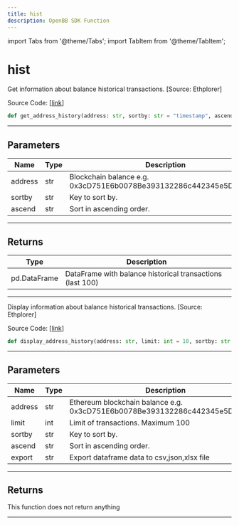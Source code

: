 ```yaml
---
title: hist
description: OpenBB SDK Function
---
```


import Tabs from '@theme/Tabs';
import TabItem from '@theme/TabItem';

# hist

<Tabs>
<TabItem value="model" label="Model" default>

Get information about balance historical transactions. [Source: Ethplorer]

Source Code: [[link](https://github.com/OpenBB-finance/OpenBBTerminal/tree/main/openbb_terminal/cryptocurrency/onchain/ethplorer_model.py#L336)]

```python
def get_address_history(address: str, sortby: str = "timestamp", ascend: bool = True) -> pd.DataFrame
```
---
## Parameters

| Name | Type | Description | Default | Optional |
| ---- | ---- | ----------- | ------- | -------- |
| address | str | Blockchain balance e.g. 0x3cD751E6b0078Be393132286c442345e5DC49699 | None | False |
| sortby | str | Key to sort by. | timestamp | True |
| ascend | str | Sort in ascending order. | True | True |

---
## Returns

| Type | Description |
| ---- | ----------- |
| pd.DataFrame | DataFrame with balance historical transactions (last 100) |

---


</TabItem>
<TabItem value="view" label="View">

Display information about balance historical transactions. [Source: Ethplorer]

Source Code: [[link](https://github.com/OpenBB-finance/OpenBBTerminal/tree/main/openbb_terminal/cryptocurrency/onchain/ethplorer_view.py#L158)]

```python
def display_address_history(address: str, limit: int = 10, sortby: str = "timestamp", ascend: bool = True, export: str = "") -> None
```
---
## Parameters

| Name | Type | Description | Default | Optional |
| ---- | ---- | ----------- | ------- | -------- |
| address | str | Ethereum blockchain balance e.g. 0x3cD751E6b0078Be393132286c442345e5DC49699 | None | False |
| limit | int | Limit of transactions. Maximum 100 | 10 | True |
| sortby | str | Key to sort by. | timestamp | True |
| ascend | str | Sort in ascending order. | True | True |
| export | str | Export dataframe data to csv,json,xlsx file |  | True |

---
## Returns

This function does not return anything

---


</TabItem>
</Tabs>